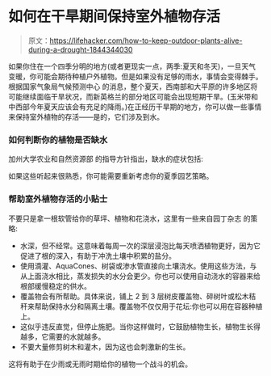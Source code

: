 # 如何在干旱期间保持室外植物存活

> 原文：<https://lifehacker.com/how-to-keep-outdoor-plants-alive-during-a-drought-1844344030>

如果你住在一个四季分明的地方(或者更现实一点，两季:夏天和冬天)，一旦天气变暖，你可能会期待种植户外植物。但是如果没有足够的雨水，事情会变得棘手。根据国家气象局气候预测中心 的消息，整个夏天，西南部和大平原的许多地区将可能继续面临干旱状况，而新英格兰的部分地区可能会出现短期干旱。(玉米带和中西部今年夏天应该会有充足的降雨。)在正经历干旱期的地方，你可以做一些事情来保持室外植物的存活——是的，它们涉及到水。



### 如何判断你的植物是否缺水

加州大学农业和自然资源部 的指导方针指出，缺水的症状包括:

如果这些听起来很熟悉，你可能需要重新考虑你的夏季园艺策略。

### 帮助室外植物存活的小贴士

不要只是拿一根软管给你的草坪、植物和花浇水，这里有一些来自园丁杂志 的策略:

*   水深，但不经常。这意味着每周一次的深层浸泡比每天喷洒植物更好，因为它促进了根的深入，有助于冲洗土壤中积累的盐分。
*   使用滴灌、AquaCones、树袋或渗水管直接向土壤浇水。使用这些方法，与从上面浇水相比，蒸发损失的水分会更少。你也可以使用自动浇水的容器来给根部缓慢稳定的供水。
*   覆盖物会有所帮助。具体来说，铺上 2 到 3 层树皮覆盖物、碎树叶或松木秸秆来帮助保持水分和隔离土壤。覆盖物不仅仅用于花坛:你也可以用在容器种植上。
*   这似乎违反直觉，但停止施肥。当你这样做时，它鼓励植物生长，植物生长得越多，它需要的水就越多。
*   不要大量修剪树木和灌木，因为这也会刺激新的生长。

这将有助于在少雨或无雨时期给你的植物一个战斗的机会。